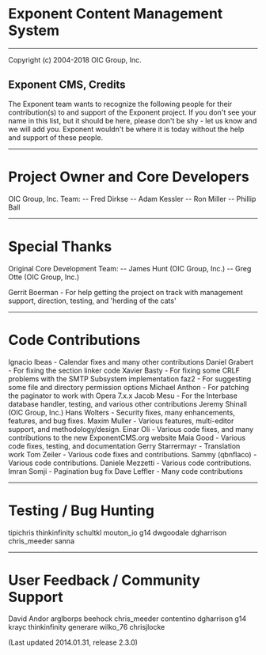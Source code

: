 # Exponent Content Management System

----------

Copyright (c) 2004-2018 OIC Group, Inc.

## Exponent CMS, Credits

The Exponent team wants to recognize the following people for their contribution(s) to and support of the Exponent project.
If you don't see your name in this list, but it should be here, please don't be shy - let us know and we will add you.
Exponent wouldn't be where it is today without the help and support of these people.

----------

Project Owner and Core Developers
====================
OIC Group, Inc. Team:
-- Fred Dirkse 
-- Adam Kessler
-- Ron Miller
-- Phillip Ball

----------

Special Thanks
====================
Original Core Development Team:
-- James Hunt (OIC Group, Inc.)
-- Greg Otte (OIC Group, Inc.)

Gerrit Boerman - For help getting the project on track with management support, direction, testing, and 'herding of the cats'

----------

Code Contributions
==================
Ignacio Ibeas - Calendar fixes and many other contributions
Daniel Grabert - For fixing the section linker code
Xavier Basty - For fixing some CRLF problems with the SMTP Subsystem implementation
faz2 - For suggesting some file and directory permission options
Michael Anthon - For patching the paginator to work with Opera 7.x.x
Jacob Mesu - For the Interbase database handler, testing, and various other contributions
Jeremy Shinall (OIC Group, Inc.)
Hans Wolters - Security fixes, many enhancements, features, and bug fixes.
Maxim Muller - Various features, multi-editor support, and methodology/design.
Einar Oli - Various code fixes, and many contributions to the new ExponentCMS.org website
Maia Good - Various code fixes, testing, and documentation
Gerry Starrermayr - Translation work
Tom Zeiler - Various code fixes and contributions.
Sammy (qbnflaco) - Various code contributions.
Daniele Mezzetti - Various code contributions.
Imran Somji - Pagination bug fix
Dave Leffler - Many code contributions

----------

Testing / Bug Hunting
=====================
tipichris
thinkinfinity
schultkl
mouton_io
g14
dwgoodale
dgharrison
chris_meeder
sanna

----------

User Feedback / Community Support
=================================
David Andor
arglborps
beehock
chris_meeder
contentino
dgharrison
g14
krayc
thinkinfinity
generare
wilko_76
chrisjlocke

(Last updated 2014.01.31, release 2.3.0)